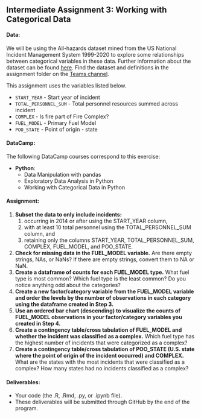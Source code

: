 ## Intermediate Assignment 3: Working with Categorical Data


#### **Data:** 
We will be using the All-hazards dataset mined from the US National Incident Management System 1999-2020 to explore some relationships between categorical variables in these data. Further information about the dataset can be found [here](https://figshare.com/articles/dataset/All-hazards_dataset_mined_from_the_US_National_Incident_Management_System_1999-2020/19858927/3). Find the dataset and definitions in the assignment folder on the [Teams channel](https://usdagcc.sharepoint.com/:f:/r/sites/FNS-DataScienceTrainingProgram/Shared%20Documents/FY24-25%20Intermediate/Assignments/Intermediate%20Assignment%204%20-%20Working%20with%20Categorical%20Data?csf=1&web=1&e=kZRvqu).

This assignment uses the variables listed below.

-   `START_YEAR` - Start year of incident
-   `TOTAL_PERSONNEL_SUM` - Total personnel resources summed across incident
-   `COMPLEX` - Is fire part of Fire Complex?
-   `FUEL_MODEL` - Primary Fuel Model
-   `POO_STATE` - Point of origin - state


#### **DataCamp:** 

The following DataCamp courses correspond to this exercise:
-   **Python**:
    -   Data Manipulation with pandas
    -   Exploratory Data Analysis in Python
    -   Working with Categorical Data in Python


#### **Assignment:**
1.	**Subset the data to only include incidents:**
    1.	occurring in 2014 or after using the START_YEAR column,
    2.	with at least 10 total personnel using the TOTAL_PERSONNEL_SUM column, and
    3.	retaining only the columns START_YEAR, TOTAL_PERSONNEL_SUM, COMPLEX, FUEL_MODEL, and POO_STATE.
2.	**Check for missing data in the FUEL_MODEL variable.** Are there empty strings, NAs, or NaNs? If there are empty strings, convert them to NA or NaN.
3.	**Create a dataframe of counts for each FUEL_MODEL type.** What fuel type is most common? Which fuel type is the least common? Do you notice anything odd about the categories?
4.	**Create a new factor/category variable from the FUEL_MODEL variable and order the levels by the number of observations in each category using the dataframe created in Step 3.** 
5.	**Use an ordered bar chart (descending) to visualize the counts of FUEL_MODEL observations in your factor/category variables you created in Step 4.** 
6.	**Create a contingency table/cross tabulation of FUEL_MODEL and whether the incident was classified as a complex.** Which fuel type has the highest number of incidents that were categorized as a complex?
7.	**Create a contingency table/cross tabulation of POO_STATE (U.S. state where the point of origin of the incident occurred) and COMPLEX.** What are the states with the most incidents that were classified as a complex? How many states had no incidents classified as a complex?


#### **Deliverables:**
-   Your code (the .R, .Rmd, .py, or .ipynb file).
-   These deliverables will be submitted through GitHub by the end of the program.
